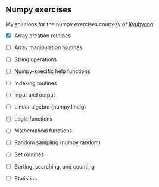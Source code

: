 ## Numpy exercises


My solutions for the numpy exercises courtesy of [Kyubyong](https://github.com/Kyubyong/numpy_exercises)

  - [x] Array creation routines
  - [ ] Array manipulation routines 
  - [ ] String operations 
  - [ ] Numpy-specific help functions
  - [ ] Indexing routines 
  - [ ] Input and output 
  - [ ] Linear algebra (numpy.linalg) 
  - [ ] Logic functions 
  - [ ] Mathematical functions
  - [ ] Random sampling (numpy.random) 
  - [ ] Set routines 
  - [ ] Sorting, searching, and counting 
  - [ ] Statistics 

